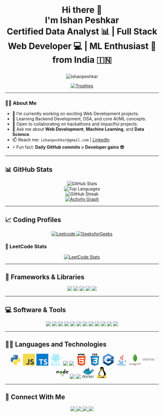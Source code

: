 <h1 align="center">
  <p align="center">
    <strong>Hi there 👋</strong><br> 
    <strong>I'm Ishan Peshkar</strong><br>
    <strong>Certified Data Analyst 📊 | Full Stack Web Developer 💻 | ML Enthusiast 🤖 from India 🇮🇳</strong>
  </p>
</h1>

<p align="center">
  <img src="https://komarev.com/ghpvc/?username=ishanpeshkar&label=Profile%20views&color=0e75b6&style=flat" alt="ishanpeshkar" />
</p>

<p align="center">
  <a href="https://github.com/ryo-ma/github-profile-trophy">
    <img src="https://github-profile-trophy.vercel.app/?username=ishanpeshkar&theme=onestar&margin-w=10" alt="Trophies" />
  </a>
</p>

---

### 👨‍💻 About Me

- 🔭 I’m currently working on exciting Web Development projects.
- 🌱 Learning Backend Development, DSA, and core AI/ML concepts.
- 🤝 Open to collaborating on hackathons and impactful projects.
- 💬 Ask me about **Web Development**, **Machine Learning**, and **Data Science**.
- 📫 Reach me: `ishanpeshkar@gmail.com` | [LinkedIn](https://www.linkedin.com/in/ishan-peshkar/)
- ⚡ Fun fact: **Daily GitHub commits = Developer gains 😎**

---

## 📊 GitHub Stats

<p align="center">
  <img src="https://github-readme-stats.vercel.app/api?username=ishanpeshkar&show_icons=true&theme=radical&hide_border=true&include_all_commits=true" alt="GitHub Stats" />
  <br/>
  <img src="https://github-readme-stats.vercel.app/api/top-langs/?username=ishanpeshkar&layout=compact&theme=radical&hide_border=true" alt="Top Languages" />
  <br/>
  <img src="https://github-readme-streak-stats.herokuapp.com/?user=ishanpeshkar&theme=radical&hide_border=true" alt="GitHub Streak" />
  <br/>
  <a href="https://github.com/ashutosh00710/github-readme-activity-graph">
    <img src="https://github-readme-activity-graph.vercel.app/graph?username=ishanpeshkar&theme=react-dark&hide_border=true" alt="Activity Graph" />
  </a>
</p>

---

## 📈 Coding Profiles

<p align="center">
  <a href="https://leetcode.com/u/IshanPeshkar/">
    <img src="https://img.shields.io/badge/-LeetCode-FFA116?style=for-the-badge&logo=leetcode&logoColor=black" alt="Leetcode"/>
  </a>
  <a href="https://www.geeksforgeeks.org/user/ishanpe9y8o/">
    <img src="https://img.shields.io/badge/-GeeksForGeeks-2F8D46?style=for-the-badge&logo=geeksforgeeks&logoColor=white" alt="GeeksforGeeks"/>
  </a>
</p>

### 🧮 LeetCode Stats

<p align="center">
  <a href="https://leetcode.com/u/IshanPeshkar/">
    <img src="https://leetcard.jacoblin.cool/ishanpeshkar?theme=dark&font=Share%20Tech%20Mono" alt="LeetCode Stats"/>
  </a>
</p>

---

## 🧰 Frameworks & Libraries

<p align="center">
  <img src="https://img.shields.io/badge/-NumPy-013243?style=for-the-badge&logo=numpy&logoColor=white" />
  <img src="https://img.shields.io/badge/-Pandas-150458?style=for-the-badge&logo=pandas&logoColor=white" />
  <img src="https://img.shields.io/badge/-Matplotlib-3776AB?style=for-the-badge&logo=matplotlib&logoColor=white" />
  <img src="https://img.shields.io/badge/-Seaborn-3776AB?style=for-the-badge&logo=seaborn&logoColor=white" />
  <img src="https://img.shields.io/badge/-Scikit%20Learn-F7931E?style=for-the-badge&logo=scikitlearn&logoColor=white" />
</p>

---

## 💻 Software & Tools

<p align="center">
  <img src="https://img.shields.io/badge/-Jupyter-F37626?style=for-the-badge&logo=Jupyter&logoColor=white" />
  <img src="https://img.shields.io/badge/Figma-F37626?style=for-the-badge&logo=Figma&logoColor=white" />
  <img src="https://img.shields.io/badge/-VS%20Code-0078d7?style=for-the-badge&logo=visualstudiocode&logoColor=white" />
  <img src="https://img.shields.io/badge/-Google%20Colab-222222?style=for-the-badge&logo=googlecolab&logoColor=white" />
  <img src="https://img.shields.io/badge/-Anaconda-44A833?style=for-the-badge&logo=anaconda&logoColor=white" />
  <img src="https://img.shields.io/badge/-Git-F05032?style=for-the-badge&logo=git&logoColor=white" />
  <img src="https://img.shields.io/badge/-GitHub-181717?style=for-the-badge&logo=github&logoColor=white" />
  <img src="https://img.shields.io/badge/-Discord-5865F2?style=for-the-badge&logo=discord&logoColor=white" />
  <img src="https://img.shields.io/badge/-Canva-00C4CC?style=for-the-badge&logo=canva&logoColor=white" />
  <img src="https://img.shields.io/badge/C++-F37626?style=for-the-badge&logo=Cplusplus&logoColor=white" />
  <img src="https://img.shields.io/badge/-MS%20Office-D83B01?style=for-the-badge&logo=microsoftoffice&logoColor=white" />
  <img src="https://img.shields.io/badge/-Excel-217346?style=for-the-badge&logo=microsoftexcel&logoColor=white" />
</p>

---

## 🧑‍🔧 Languages and Technologies

<p align="center">
  <img src="https://raw.githubusercontent.com/devicons/devicon/master/icons/python/python-original.svg" width="40" />
  <img src="https://raw.githubusercontent.com/devicons/devicon/master/icons/javascript/javascript-original.svg" width="40" />
  <img src="https://raw.githubusercontent.com/devicons/devicon/master/icons/typescript/typescript-original.svg" width="40" />
  <img src="https://raw.githubusercontent.com/devicons/devicon/master/icons/react/react-original-wordmark.svg" width="40" />
  <img src="https://reactnative.dev/img/header_logo.svg" width="40" />
  <img src="https://www.vectorlogo.zone/logos/tailwindcss/tailwindcss-icon.svg" width="40" />
  <img src="https://raw.githubusercontent.com/devicons/devicon/master/icons/html5/html5-original-wordmark.svg" width="40" />
  <img src="https://raw.githubusercontent.com/devicons/devicon/master/icons/css3/css3-original-wordmark.svg" width="40" />
  <img src="https://raw.githubusercontent.com/devicons/devicon/master/icons/cplusplus/cplusplus-original.svg" width="40" />
  <img src="https://raw.githubusercontent.com/devicons/devicon/master/icons/java/java-original.svg" width="40" />
  <img src="https://raw.githubusercontent.com/devicons/devicon/master/icons/mongodb/mongodb-original-wordmark.svg" width="40" />
  <img src="https://raw.githubusercontent.com/devicons/devicon/master/icons/express/express-original-wordmark.svg" width="40" />
  <img src="https://raw.githubusercontent.com/devicons/devicon/master/icons/nodejs/nodejs-original-wordmark.svg" width="40" />
  <img src="https://www.vectorlogo.zone/logos/getpostman/getpostman-icon.svg" width="40" />
  <img src="https://www.vectorlogo.zone/logos/gnu_bash/gnu_bash-icon.svg" width="40" />
  <img src="https://raw.githubusercontent.com/devicons/devicon/master/icons/docker/docker-original-wordmark.svg" width="40" />
  <img src="https://raw.githubusercontent.com/devicons/devicon/master/icons/linux/linux-original.svg" width="40" />
</p>

---

## 🤝 Connect With Me

<p align="center">
  <a href="https://www.linkedin.com/in/ishan-peshkar/" target="_blank">
    <img src="https://raw.githubusercontent.com/rahuldkjain/github-profile-readme-generator/master/src/images/icons/Social/linked-in-alt.svg" width="40" />
  </a>
  <a href="https://www.instagram.com/_ishan.10/" target="_blank">
    <img src="https://raw.githubusercontent.com/rahuldkjain/github-profile-readme-generator/master/src/images/icons/Social/instagram.svg" width="40" />
  </a>
  <a href="https://leetcode.com/u/IshanPeshkar/" target="_blank">
    <img src="https://raw.githubusercontent.com/rahuldkjain/github-profile-readme-generator/master/src/images/icons/Social/leet-code.svg" width="40" />
  </a>
  <a href="https://www.geeksforgeeks.org/user/ishanpe9y8o/" target="_blank">
    <img src="https://raw.githubusercontent.com/rahuldkjain/github-profile-readme-generator/master/src/images/icons/Social/geeks-for-geeks.svg" width="40" />
  </a>
</p>
